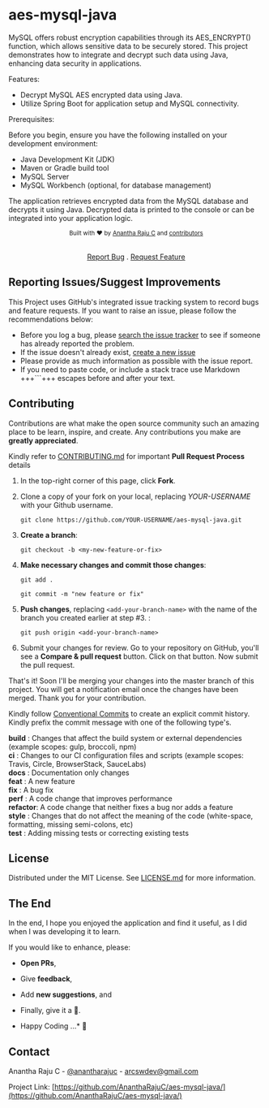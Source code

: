 <!--
*** Thanks for checking out aes-mysql-java. If you have a suggestion
*** that would make this better, please fork the repo and create a pull request
*** or simply open an issue with the tag "enhancement".
*** Thanks again!
-->
# aes-mysql-java

MySQL offers robust encryption capabilities through its AES_ENCRYPT() function, which allows sensitive data to be securely stored. This project demonstrates how to integrate and decrypt such data using Java, enhancing data security in applications.

Features:

- Decrypt MySQL AES encrypted data using Java.  
- Utilize Spring Boot for application setup and MySQL connectivity.

Prerequisites:

Before you begin, ensure you have the following installed on your development environment:

- Java Development Kit (JDK)  
- Maven or Gradle build tool  
- MySQL Server  
- MySQL Workbench (optional, for database management)  

The application retrieves encrypted data from the MySQL database and decrypts it using Java. Decrypted data is printed to the console or can be integrated into your application logic.

<div align="center">
  <sub>Built with ❤︎ by <a href="https://twitter.com/anantharajuc">Anantha Raju C</a> and <a href="https://github.com/AnanthaRajuC/aes-mysql-java/graphs/contributors">contributors</a>
</div>

</br>

<p align="center">
	<a href="https://github.com/AnanthaRajuC/aes-mysql-java/issues">Report Bug</a>
  .
	<a href="https://github.com/AnanthaRajuC/aes-mysql-java/issues">Request Feature</a>
</p>

## Reporting Issues/Suggest Improvements

This Project uses GitHub's integrated issue tracking system to record bugs and feature requests. If you want to raise an issue, please follow the recommendations below:

* 	Before you log a bug, please [search the issue tracker](https://github.com/AnanthaRajuC/aes-mysql-java/search?type=Issues) to see if someone has already reported the problem.
* 	If the issue doesn't already exist, [create a new issue](https://github.com/AnanthaRajuC/aes-mysql-java/issues/new)
* 	Please provide as much information as possible with the issue report.
* 	If you need to paste code, or include a stack trace use Markdown +++```+++ escapes before and after your text.

<!-- CONTRIBUTING -->
## Contributing

Contributions are what make the open source community such an amazing place to be learn, inspire, and create. Any contributions you make are **greatly appreciated**.

Kindly refer to [CONTRIBUTING.md](/CONTRIBUTING.md) for important **Pull Request Process** details

1. In the top-right corner of this page, click **Fork**.

2. Clone a copy of your fork on your local, replacing *YOUR-USERNAME* with your Github username.

   `git clone https://github.com/YOUR-USERNAME/aes-mysql-java.git`

3. **Create a branch**: 

   `git checkout -b <my-new-feature-or-fix>`

4. **Make necessary changes and commit those changes**:

   `git add .`

   `git commit -m "new feature or fix"`

5. **Push changes**, replacing `<add-your-branch-name>` with the name of the branch you created earlier at step #3. :

   `git push origin <add-your-branch-name>`

6. Submit your changes for review. Go to your repository on GitHub, you'll see a **Compare & pull request** button. Click on that button. Now submit the pull request.

That's it! Soon I'll be merging your changes into the master branch of this project. You will get a notification email once the changes have been merged. Thank you for your contribution.

Kindly follow [Conventional Commits](https://www.conventionalcommits.org/en/v1.0.0/) to create an explicit commit history. Kindly prefix the commit message with one of the following type's.

**build**   : Changes that affect the build system or external dependencies (example scopes: gulp, broccoli, npm)  
**ci**      : Changes to our CI configuration files and scripts (example scopes: Travis, Circle, BrowserStack, SauceLabs)  
**docs**    : Documentation only changes  
**feat**    : A new feature  
**fix**     : A bug fix  
**perf**    : A code change that improves performance  
**refactor**: A code change that neither fixes a bug nor adds a feature  
**style**   : Changes that do not affect the meaning of the code (white-space, formatting, missing semi-colons, etc)  
**test**    : Adding missing tests or correcting existing tests 

## License

Distributed under the MIT License. See [LICENSE.md](/LICENSE.md) for more information.

## The End

In the end, I hope you enjoyed the application and find it useful, as I did when I was developing it to learn. 

If you would like to enhance, please: 

* 	**Open PRs**, 
* 	Give **feedback**, 
* 	Add **new suggestions**, and
*	Finally, give it a 🌟.

* Happy Coding ...* 🙂

<!-- CONTACT -->
## Contact

Anantha Raju C - [@anantharajuc](https://twitter.com/anantharajuc) - arcswdev@gmail.com

Project Link: [https://github.com/AnanthaRajuC/aes-mysql-java/](https://github.com/AnanthaRajuC/aes-mysql-java/)
